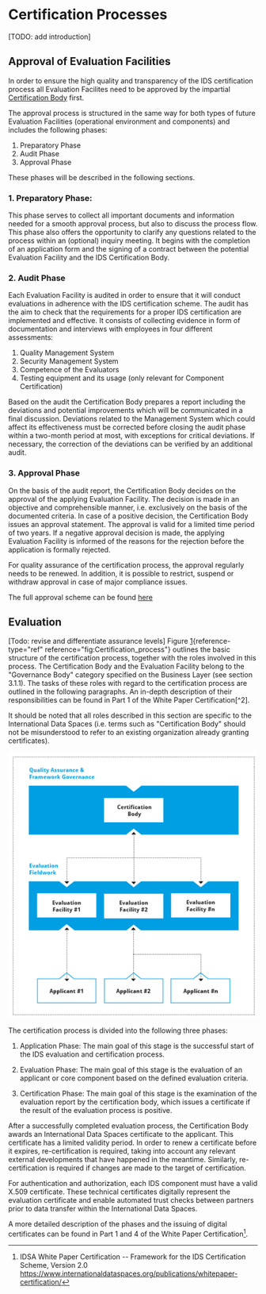 # Certification Processes

[TODO: add introduction]

## Approval of Evaluation Facilities

In order to ensure the high quality and transparency of the IDS certification process all Evaluation Facilites need to be approved by the impartial [Certification Body](https://github.com/International-Data-Spaces-Association/IDS-G/tree/main/glossary#certification-body) first. 

The approval process is structured in the same way for both types of future Evaluation Facilities (operational environment and components) and includes the following phases:
1. Preparatory Phase
2. Audit Phase
3. Approval Phase

These phases will be described in the following sections. 

### 1. Preparatory Phase:
This phase serves to collect all important documents and information needed for a smooth approval process, but also to discuss the process flow. This phase also offers the opportunity to clarify any questions related to the process within an (optional) inquiry meeting. It begins with the completion of an application form and the signing of a contract between the potential Evaluation Facility and the IDS Certification Body.

### 2. Audit Phase
Each Evaluation Facility is audited in order to ensure that it will conduct evaluations in adherence with the IDS certification scheme. The audit has the aim to check that the requirements for a proper IDS certification are implemented and effective. It consists of collecting evidence in form of documentation and interviews with employees in four different assessments:

1. Quality Management System
2. Security Management System
3. Competence of the Evaluators
4. Testing equipment and its usage (only relevant for Component Certification)

Based on the audit the Certification Body prepares a report including the deviations and potential improvements which will be communicated in a final discussion. Deviations related to the Management System which could affect its effectiveness must be corrected before closing the audit phase within a two-month period at most, with exceptions for critical deviations. If necessary, the correction of the deviations can be verified by an additional audit.

### 3. Approval Phase
On the basis of the audit report, the Certification Body decides on the approval of the applying Evaluation Facility. The decision is made in an objective and comprehensible manner, i.e.  exclusively on the basis of the documented criteria.
In case of a positive decision, the Certification Body issues an approval statement. The approval is valid for a limited time period of two years.
If a negative approval decision is made, the applying Evaluation Facility is informed of the reasons for the rejection before the application is formally rejected.


For quality assurance of the certification process, the approval regularly needs to be renewed. In addition, it is possible to restrict, suspend or withdraw approval in case of major compliance issues.

The full approval scheme can be found [here](./ApprovalScheme)



## Evaluation
[Todo: revise and differentiate assurance levels]
Figure [1](#fig:Certification_process){reference-type="ref"
reference="fig:Certification_process"} outlines the basic structure of
the certification process, together with the roles involved in this
process. The Certification Body and the Evaluation Facility belong to
the "Governance Body" category specified on the Business Layer (see
section 3.1.1). The tasks of these roles with regard to the
certification process are outlined in the following paragraphs. An
in-depth description of their responsibilities can be found in Part 1 of
the White Paper Certification[^2].

It should be noted that all roles described in this section are specific
to the International Data Spaces (i.e. terms such as "Certification
Body" should not be misunderstood to refer to an existing organization
already granting certificates).

![Certification process](./media/image79.png)

The certification process is divided into the following three phases:

1.  Application Phase: The main goal of this stage is the successful
    start of the IDS evaluation and certification process.

2.  Evaluation Phase: The main goal of this stage is the evaluation of
    an applicant or core component based on the defined evaluation
    criteria.

3.  Certification Phase: The main goal of this stage is the examination
    of the evaluation report by the certification body, which issues a
    certificate if the result of the evaluation process is positive.

After a successfully completed evaluation process, the Certification
Body awards an International Data Spaces certificate to the applicant.
This certificate has a limited validity period. In order to renew a
certificate before it expires, re-certification is required, taking into
account any relevant external developments that have happened in the
meantime. Similarly, re-certification is required if changes are made to
the target of certification.

For authentication and authorization, each IDS component must have a
valid X.509 certificate. These technical certificates digitally
represent the evaluation certificate and enable automated trust checks
between partners prior to data transfer within the International Data
Spaces.

A more detailed description of the phases and the issuing of digital
certificates can be found in Part 1 and 4 of the White Paper
Certification[^3].

[^3]: IDSA White Paper Certification -- Framework for the IDS
    Certification Scheme, Version 2.0
    https://www.internationaldataspaces.org/publications/whitepaper-certification/
